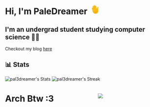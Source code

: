 <h1 align="left">Hi, I'm PaleDreamer <img src=./wave.gif width="30" height="30"></h1>


<h2>I'm an undergrad student studying computer science 👨‍💻</h2>

Checkout my blog [here](https://pal3dreamer.github.io/)
## 📊 Stats
![pal3dreamer's Stats](https://github-readme-stats.vercel.app/api?username=pal3dreamer&theme=tokyonight&show_icons=true&hide_border=false&count_private=true)
![pal3dreamer's Streak](https://github-readme-streak-stats.herokuapp.com/?user=pal3dreamer&theme=vue-dark&hide_border=true)

# Arch Btw :3 <img align='right' src='https://user-images.githubusercontent.com/5713670/87202985-820dcb80-c2b6-11ea-9f56-7ec461c497c3.gif' width='200'>

<!--
**pale-dreamer/pale-dreamer** is a ✨ _special_ ✨ repository because its `README.md` (this file) appears on your GitHub profile.

Here are some ideas to get you started:

- 🔭 I’m currently working on ...
- 🌱 I’m currently learning ...
- 👯 I’m looking to collaborate on ...
- 🤔 I’m looking for help with ...
- 💬 Ask me about ...
- 📫 How to reach me: ...
- 😄 Pronouns: ...
- ⚡ Fun fact: ...
-->
